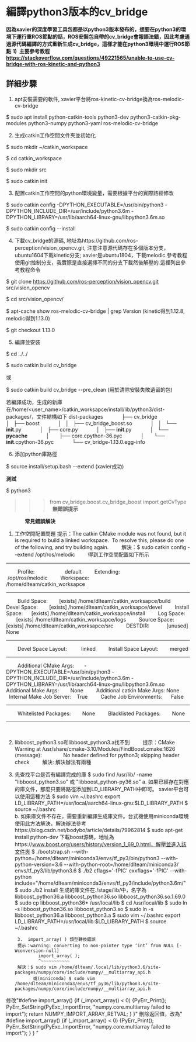 編譯python3版本的cv_bridge
=====
**因為xavier的深度學習工具包都是以python3版本發布的，想要在python3的環境下運行重ROS節點的話，ROS安裝包自帶的cv_bridge會報語法錯，因此考慮通過源代碼編譯的方式重新生成cv_bridge，這樣才能在python3環境中運行ROS節點**
**1)  主要參考教程 https://stackoverflow.com/questions/49221565/unable-to-use-cv-bridge-with-ros-kinetic-and-python3**

詳細步驟
-----

1. apt安裝需要的軟件, xavier平台將ros-kinetic-cv-bridge換為ros-melodic-cv-bridge

$ sudo apt install python-catkin-tools python3-dev python3-catkin-pkg-modules python3-numpy python3-yaml ros-melodic-cv-bridge

2. 生成catkin工作空間文件夾並初始化

$ sudo mkdir ~/catkin_workspace

$ cd catkin_workspace

$ sudo mkdir src

$ sudo catkin init

3. 配置catkin工作空間的python環境變量，需要根據平台的實際路經修改

$ sudo catkin config -DPYTHON_EXECUTABLE=/usr/bin/python3 -DPYTHON_INCLUDE_DIR=/usr/include/python3.6m -DPYTHON_LIBRARY=/usr/lib/aarch64-linux-gnu/libpython3.6m.so

$ sudo catkin config --install

4. 下載cv_bridge的源碼, 地址為https://github.com/ros-perception/vision_opencv.git, 注意注意源代碼存在多個版本分支，ubuntu1604下載kinetic分支; xavier是ubuntu1804，下載melodic.參考教程使用git控制分支，我實際是直接選擇不同的分支下載然後解壓的.這裡列出參考教程命令

$ git clone https://github.com/ros-perception/vision_opencv.git src/vision_opencv

$ cd src/vision_opencv/

$ apt-cache show ros-melodic-cv-bridge | grep Version (kinetic得到1.12.8, melodic得到1.13.0)

$ git checkout 1.13.0 

5. 編譯並安裝

$ cd ../../

$ sudo catkin build cv_bridge 

或   

$ sudo catkin build cv_bridge --pre_clean (用於清除安裝失敗遺留的包)

若編譯成功，生成的新庫在/home/<user_name>/catkin_worksapce/install/lib/python3/dist-packages/，文件結構如下
dist-packages
            ├── cv_bridge
            │   ├── boost
            │   │   ├── cv_bridge_boost.so
            │   │   └── __init__.py
            │   ├── core.py
            │   ├── __init__.py
            │   └── __pycache__
            │       ├── core.cpython-36.pyc
            │       └── __init__.cpython-36.pyc
            └── cv_bridge-1.13.0.egg-info

6. 添加python庫路徑

$ source install/setup.bash --extend (xavier成功)


**測試**

$ python3
>>> from cv_bridge.boost.cv_bridge_boost import getCvType 
>>> 
**無錯誤提示**


            
**常見錯誤解決**

1. 工作空間配置問題
提示：The catkin CMake module was not found, but it is required to build a linked workspace.  To resolve this, please do one of the following, and try building again.
        解決：$ sudo catkin config --extend /opt/ros/melodic
        得到工作空間配置如下所示
-------------------------------------------------- ------------------------------
        Profile:                     default
        Extending:                     /opt/ros/melodic
        Workspace:                   /home/dlteam/catkin_worksapce
-------------------------------------------------- ------------------------------
        Build Space:        [exists] /home/dlteam/catkin_worksapce/build
        Devel Space:        [exists] /home/dlteam/catkin_worksapce/devel
        Install Space:      [exists] /home/dlteam/catkin_worksapce/install
        Log Space:          [exists] /home/dlteam/catkin_worksapce/logs
        Source Space:       [exists] /home/dlteam/catkin_worksapce/src
        DESTDIR:            [unused] None
-------------------------------------------------- ------------------------------
        Devel Space Layout:          linked
        Install Space Layout:        merged
-------------------------------------------------- ------------------------------
        Additional CMake Args:       -DPYTHON_EXECUTABLE=/usr/bin/python3 -DPYTHON_INCLUDE_DIR=/usr/include/python3.6m -DPYTHON_LIBRARY=/usr/lib/aarch64-linux-gnu/libpython3.6m.so
        Additional Make Args:        None
        Additional catkin Make Args: None
        Internal Make Job Server:    True
        Cache Job Environments:      False
-------------------------------------------------- ------------------------------
        Whitelisted Packages:        None
        Blacklisted Packages:        None
-------------------------------------------------- ------------------------------
        

2. libboost_python3.so和libboost_python3.a找不到
        提示：CMake Warning at /usr/share/cmake-3.10/Modules/FindBoost.cmake:1626 (message):
              No header defined for python3; skipping header check
        解決: 解決辦法有兩種

1. 先查找平台是否有編譯完成的庫
            $ sudo find /usr/lib/ -name "libboost_python3.so" 或 "libboost_python-py36.so"
                a. 如果已經存在對應的庫文件，那麼只要將路徑添加到LD_LIBRARY_PATH中即可。 xavier平台可以使用這種方法
                    $ sudo vim ~/.bashrc
                    export LD_LIBRARY_PATH=/usr/local/aarch64-linux-gnu:$LD_LIBRARY_PATH
                    $ source ~/.bashrc    
                b. 如果庫文件不存在，需要重新編譯生成庫文件。台式機使用miniconda環境使用此方法解決，解決辦法參考https://blog.csdn.net/bodybo/article/details/79962814
                    $ sudo apt-get install python-dev
                    下載boost源碼，地址為https://www.boost.org/users/history/version_1_69_0.html，解壓並進入該文件夾
$ ./bootstrap.sh --with-python=/home/dlteam/miniconda3/envs/tf_py3/bin/python3 --with-python-version=3.6 --with-python-root=/home/dlteam/miniconda3/ envs/tf_py3/lib/python3.6
                    $ ./b2 cflags='-fPIC' cxxflags='-fPIC' --with-python include="/home/dlteam/miniconda3/envs/tf_py3/include/python3.6m/"
                    $ sudo ./b2 install
                    生成的庫文件在./stage/lib/中，名字為libboost_python36.a libboost_python36.so libboost_python36.so.1.69.0
                    $ sudo cp libboost_python36* /usr/local/lib
                    $ cd /usr/local/lib
                    $ sudo ln -s libboost_python36.so libboost_python3.so
                    $ sudo ln -s libboost_python36.a libboost_python3.a
                    $ sudo vim ~/.bashrc
                    export LD_LIBRARY_PATH=/usr/local/lib:$LD_LIBRARY_PATH
                    $ source ~/.bashrc
        
        3.  import_array( ) 類型轉換錯誤
        提示：warning: converting to non-pointer type ‘int’ from NULL [-Wconversion-null]
                import_array( );
                ^~~~~~~~~~~~
        解決：$ sudo vim /home/dlteam/.local/lib/python3.6/site-packages/numpy/core/include/numpy/__multiarray_api.h
              或(miniconda) $ sudo vim /home/dlteam/miniconda3/envs/tf_py36/lib/python3.6/site-packages/numpy/core/include/numpy/__multiarray_api.h
修改"#define import_array() {if (_import_array() < 0) {PyErr_Print(); PyErr_SetString(PyExc_ImportError, "numpy.core.multiarray failed to import"); return NUMPY_IMPORT_ARRAY_RETVAL; } }" 刪除返回值，改為" #define import_array() {if (_import_array() < 0) {PyErr_Print(); PyErr_SetString(PyExc_ImportError, "numpy.core.multiarray failed to import"); } } "
